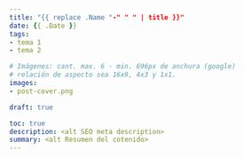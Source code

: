 ```yaml
---
title: "{{ replace .Name "-" " " | title }}"
date: {{ .Date }}
tags: 
- tema 1
- tema 2

# Imágenes: cant. max. 6 - min. 696px de anchura (google)
# relación de aspecto sea 16x9, 4x3 y 1x1.
images: 
- post-cover.png

draft: true

toc: true
description: <alt SEO meta description>
summary: <alt Resumen del cotenido>
---
```


